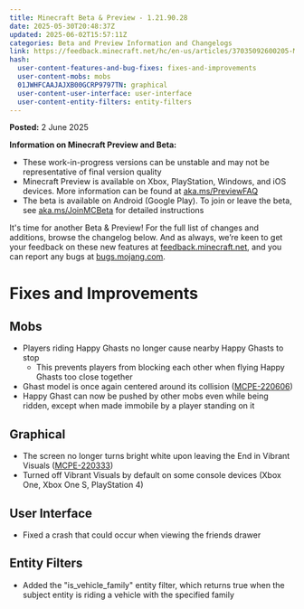 ```yaml
---
title: Minecraft Beta & Preview - 1.21.90.28
date: 2025-05-30T20:48:37Z
updated: 2025-06-02T15:57:11Z
categories: Beta and Preview Information and Changelogs
link: https://feedback.minecraft.net/hc/en-us/articles/37035092600205-Minecraft-Beta-Preview-1-21-90-28
hash:
  user-content-features-and-bug-fixes: fixes-and-improvements
  user-content-mobs: mobs
  01JWHFCAAJAJXB00GCRP9797TN: graphical
  user-content-user-interface: user-interface
  user-content-entity-filters: entity-filters
---
```


**Posted:** 2 June 2025

**Information on Minecraft Preview and Beta:**

- These work-in-progress versions can be unstable and may not be representative of final version quality
- Minecraft Preview is available on Xbox, PlayStation, Windows, and iOS devices. More information can be found at [aka.ms/PreviewFAQ](https://aka.ms/PreviewFAQ)
- The beta is available on Android (Google Play). To join or leave the beta, see [aka.ms/JoinMCBeta](https://aka.ms/JoinMCBeta) for detailed instructions

It's time for another Beta & Preview! For the full list of changes and additions, browse the changelog below. And as always, we’re keen to get your feedback on these new features at [feedback.minecraft.net](https://feedback.minecraft.net/), and you can report any bugs at [bugs.mojang.com](https://bugs.mojang.com/).

# Fixes and Improvements

## Mobs

- Players riding Happy Ghasts no longer cause nearby Happy Ghasts to stop
  - This prevents players from blocking each other when flying Happy Ghasts too close together
- Ghast model is once again centered around its collision ([MCPE-220606](https://bugs.mojang.com/browse/MCPE-220606))
- Happy Ghast can now be pushed by other mobs even while being ridden, except when made immobile by a player standing on it

## Graphical

- The screen no longer turns bright white upon leaving the End in Vibrant Visuals ([MCPE-220333](https://bugs.mojang.com/browse/MCPE-220333))
- Turned off Vibrant Visuals by default on some console devices (Xbox One, Xbox One S, PlayStation 4)

## User Interface

- Fixed a crash that could occur when viewing the friends drawer

## Entity Filters

- Added the "is_vehicle_family" entity filter, which returns true when the subject entity is riding a vehicle with the specified family
